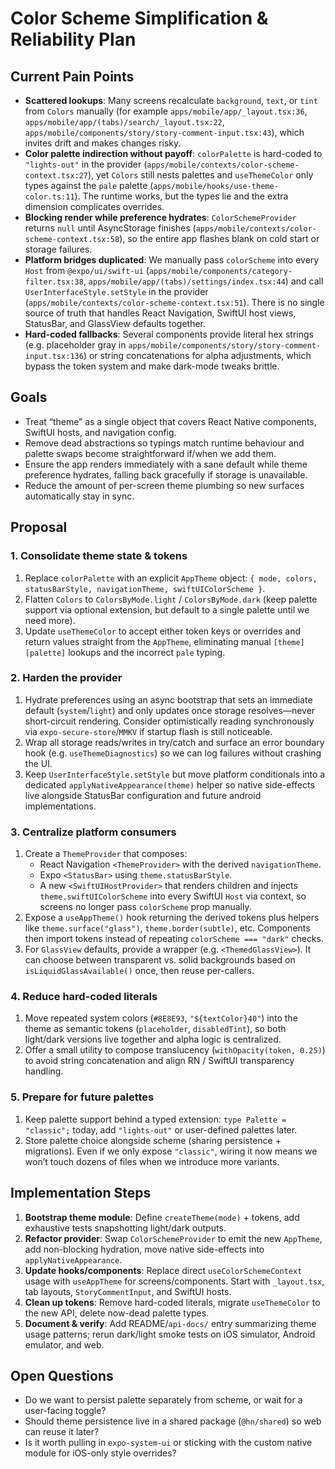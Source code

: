 # Color Scheme Simplification & Reliability Plan

## Current Pain Points
- **Scattered lookups**: Many screens recalculate `background`, `text`, or `tint` from `Colors` manually (for example `apps/mobile/app/_layout.tsx:36`, `apps/mobile/app/(tabs)/search/_layout.tsx:22`, `apps/mobile/components/story/story-comment-input.tsx:43`), which invites drift and makes changes risky.
- **Color palette indirection without payoff**: `colorPalette` is hard-coded to `"lights-out"` in the provider (`apps/mobile/contexts/color-scheme-context.tsx:27`), yet `Colors` still nests palettes and `useThemeColor` only types against the `pale` palette (`apps/mobile/hooks/use-theme-color.ts:11`). The runtime works, but the types lie and the extra dimension complicates overrides.
- **Blocking render while preference hydrates**: `ColorSchemeProvider` returns `null` until AsyncStorage finishes (`apps/mobile/contexts/color-scheme-context.tsx:58`), so the entire app flashes blank on cold start or storage failures.
- **Platform bridges duplicated**: We manually pass `colorScheme` into every `Host` from `@expo/ui/swift-ui` (`apps/mobile/components/category-filter.tsx:38`, `apps/mobile/app/(tabs)/settings/index.tsx:44`) and call `UserInterfaceStyle.setStyle` in the provider (`apps/mobile/contexts/color-scheme-context.tsx:51`). There is no single source of truth that handles React Navigation, SwiftUI host views, StatusBar, and GlassView defaults together.
- **Hard-coded fallbacks**: Several components provide literal hex strings (e.g. placeholder gray in `apps/mobile/components/story/story-comment-input.tsx:136`) or string concatenations for alpha adjustments, which bypass the token system and make dark-mode tweaks brittle.

## Goals
- Treat “theme” as a single object that covers React Native components, SwiftUI hosts, and navigation config.
- Remove dead abstractions so typings match runtime behaviour and palette swaps become straightforward if/when we add them.
- Ensure the app renders immediately with a sane default while theme preference hydrates, falling back gracefully if storage is unavailable.
- Reduce the amount of per-screen theme plumbing so new surfaces automatically stay in sync.

## Proposal

### 1. Consolidate theme state & tokens
1. Replace `colorPalette` with an explicit `AppTheme` object: `{ mode, colors, statusBarStyle, navigationTheme, swiftUIColorScheme }`.
2. Flatten `Colors` to `ColorsByMode.light` / `ColorsByMode.dark` (keep palette support via optional extension, but default to a single palette until we need more).
3. Update `useThemeColor` to accept either token keys or overrides and return values straight from the `AppTheme`, eliminating manual `[theme][palette]` lookups and the incorrect `pale` typing.

### 2. Harden the provider
1. Hydrate preferences using an async bootstrap that sets an immediate default (`system`/`light`) and only updates once storage resolves—never short-circuit rendering. Consider optimistically reading synchronously via `expo-secure-store`/`MMKV` if startup flash is still noticeable.
2. Wrap all storage reads/writes in try/catch and surface an error boundary hook (e.g. `useThemeDiagnostics`) so we can log failures without crashing the UI.
3. Keep `UserInterfaceStyle.setStyle` but move platform conditionals into a dedicated `applyNativeAppearance(theme)` helper so native side-effects live alongside StatusBar configuration and future android implementations.

### 3. Centralize platform consumers
1. Create a `ThemeProvider` that composes:
   - React Navigation `<ThemeProvider>` with the derived `navigationTheme`.
   - Expo `<StatusBar>` using `theme.statusBarStyle`.
   - A new `<SwiftUIHostProvider>` that renders children and injects `theme.swiftUIColorScheme` into every SwiftUI `Host` via context, so screens no longer pass `colorScheme` prop manually.
2. Expose a `useAppTheme()` hook returning the derived tokens plus helpers like `theme.surface("glass")`, `theme.border(subtle)`, etc. Components then import tokens instead of repeating `colorScheme === "dark"` checks.
3. For `GlassView` defaults, provide a wrapper (e.g. `<ThemedGlassView>`). It can choose between transparent vs. solid backgrounds based on `isLiquidGlassAvailable()` once, then reuse per-callers.

### 4. Reduce hard-coded literals
1. Move repeated system colors (`#8E8E93`, `"${textColor}40"`) into the theme as semantic tokens (`placeholder`, `disabledTint`), so both light/dark versions live together and alpha logic is centralized.
2. Offer a small utility to compose translucency (`withOpacity(token, 0.25)`) to avoid string concatenation and align RN / SwiftUI transparency handling.

### 5. Prepare for future palettes
1. Keep palette support behind a typed extension: `type Palette = "classic";` today, add `"lights-out"` or user-defined palettes later.
2. Store palette choice alongside scheme (sharing persistence + migrations). Even if we only expose `"classic"`, wiring it now means we won’t touch dozens of files when we introduce more variants.

## Implementation Steps
1. **Bootstrap theme module**: Define `createTheme(mode)` + tokens, add exhaustive tests snapshotting light/dark outputs.
2. **Refactor provider**: Swap `ColorSchemeProvider` to emit the new `AppTheme`, add non-blocking hydration, move native side-effects into `applyNativeAppearance`.
3. **Update hooks/components**: Replace direct `useColorSchemeContext` usage with `useAppTheme` for screens/components. Start with `_layout.tsx`, tab layouts, `StoryCommentInput`, and SwiftUI hosts.
4. **Clean up tokens**: Remove hard-coded literals, migrate `useThemeColor` to the new API, delete now-dead palette types.
5. **Document & verify**: Add README/`api-docs/` entry summarizing theme usage patterns; rerun dark/light smoke tests on iOS simulator, Android emulator, and web.

## Open Questions
- Do we want to persist palette separately from scheme, or wait for a user-facing toggle?
- Should theme persistence live in a shared package (`@hn/shared`) so web can reuse it later?
- Is it worth pulling in `expo-system-ui` or sticking with the custom native module for iOS-only style overrides?
